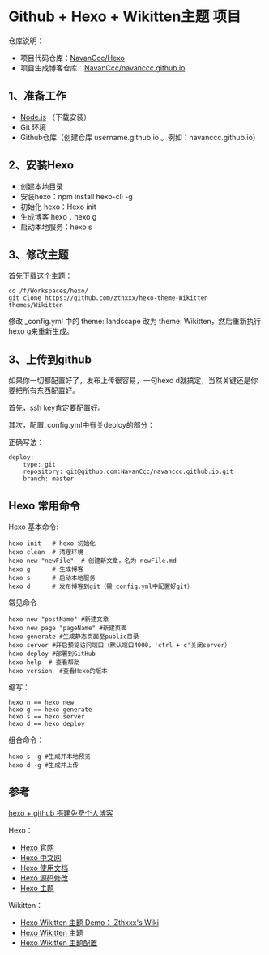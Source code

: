 # Github + Hexo + Wikitten主题 项目

仓库说明：

* 项目代码仓库：[NavanCcc/Hexo](https://github.com/NavanCcc/Hexo)
* 项目生成博客仓库：[NavanCcc/navanccc.github.io](https://github.com/NavanCcc/navanccc.github.io)

## 1、准备工作
* [Node.js](http://nodejs.cn/download/) （下载安装）
* Git 环境
* Github仓库（创建仓库 username.github.io 。例如：navanccc.github.io）


## 2、安装Hexo

*  创建本地目录
*  安装hexo：npm install hexo-cli -g
*  初始化 hexo：Hexo init
*  生成博客 hexo：hexo g 
*  启动本地服务：hexo s 


## 3、修改主题

首先下载这个主题：

	cd /f/Workspaces/hexo/
	git clone https://github.com/zthxxx/hexo-theme-Wikitten themes/Wikitten


修改   _config.yml  中的  theme: landscape  改为  theme: Wikitten，然后重新执行  hexo g来重新生成。

## 3、上传到github

如果你一切都配置好了，发布上传很容易，一句hexo d就搞定，当然关键还是你要把所有东西配置好。

首先，ssh key肯定要配置好。

其次，配置_config.yml中有关deploy的部分：

正确写法：

	deploy:
 		type: git
  		repository: git@github.com:NavanCcc/navanccc.github.io.git  
  		branch: master

## Hexo 常用命令

Hexo 基本命令:

	hexo init 	# hexo 初始化
	hexo clean 	# 清理环境
	hexo new "newFile"	# 创建新文章，名为 newFile.md
	hexo g 		# 生成博客
	hexo s 		# 启动本地服务
	hexo d 		# 发布博客到git（需_config.yml中配置好git）
	
常见命令

	hexo new "postName" #新建文章
	hexo new page "pageName" #新建页面
	hexo generate #生成静态页面至public目录
	hexo server #开启预览访问端口（默认端口4000，'ctrl + c'关闭server）
	hexo deploy #部署到GitHub
	hexo help  # 查看帮助
	hexo version  #查看Hexo的版本
缩写：

	hexo n == hexo new
	hexo g == hexo generate
	hexo s == hexo server
	hexo d == hexo deploy
组合命令：

	hexo s -g #生成并本地预览
	hexo d -g #生成并上传


## 参考
[hexo + github 搭建免费个人博客](http://blog.haoji.me/build-blog-website-by-hexo-github.html?from=xa)

Hexo：

* [Hexo 官网](https://hexo.io/)
* [Hexo 中文网](https://hexo.io/zh-cn/)
* [Hexo 使用文档](https://hexo.io/zh-cn/docs/)
* [Hexo 源码修改](https://hexo.io/zh-cn/api/)
* [Hexo 主题](https://hexo.io/zh-cn/docs/themes)

Wikitten：

* [Hexo Wikitten 主题 Demo： Zthxxx's Wiki  ](https://wiki.zthxxx.me/)
* [Hexo Wikitten 主题](https://github.com/zthxxx/hexo-theme-Wikitten)
* [Hexo  Wikitten 主题配置](https://github.com/zthxxx/hexo-theme-Wikitten/blob/master/README_zh-CN.md)





